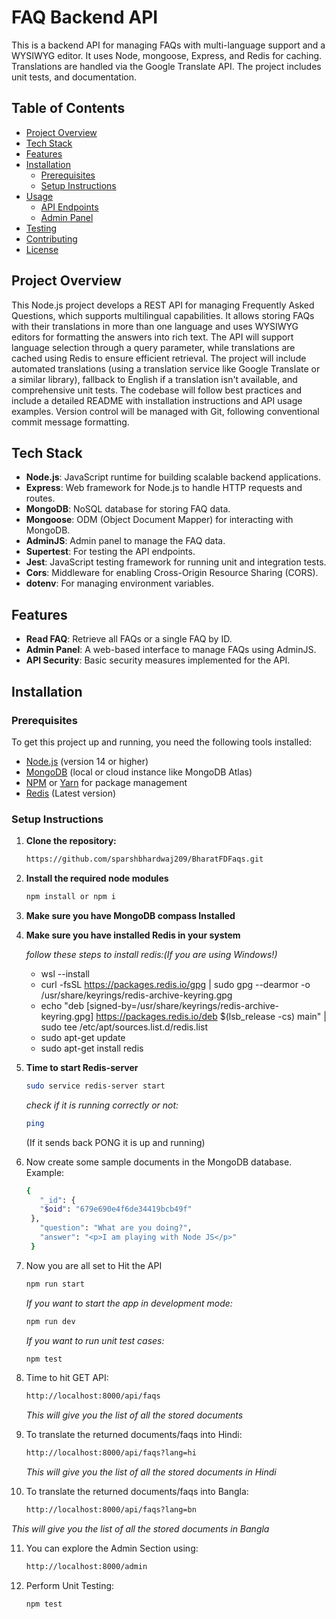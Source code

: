 # FAQ Backend API

This is a backend API for managing FAQs with multi-language support and a WYSIWYG editor. It uses Node, mongoose, Express, and Redis for caching. Translations are handled via the Google Translate API. The project includes unit tests, and documentation.

## Table of Contents

- [Project Overview](#project-overview)
- [Tech Stack](#tech-stack)
- [Features](#features)
- [Installation](#installation)
  - [Prerequisites](#prerequisites)
  - [Setup Instructions](#setup-instructions)
- [Usage](#usage)
  - [API Endpoints](#api-endpoints)
  - [Admin Panel](#admin-panel)
- [Testing](#testing)
- [Contributing](#contributing)
- [License](#license)

## Project Overview

This Node.js project develops a REST API for managing Frequently Asked Questions, which supports multilingual capabilities. It allows storing FAQs with their translations in more than one language and uses WYSIWYG editors for formatting the answers into rich text. The API will support language selection through a query parameter, while translations are cached using Redis to ensure efficient retrieval. The project will include automated translations (using a translation service like Google Translate or a similar library), fallback to English if a translation isn't available, and comprehensive unit tests. The codebase will follow best practices and include a detailed README with installation instructions and API usage examples. Version control will be managed with Git, following conventional commit message formatting.
## Tech Stack

- **Node.js**: JavaScript runtime for building scalable backend applications.
- **Express**: Web framework for Node.js to handle HTTP requests and routes.
- **MongoDB**: NoSQL database for storing FAQ data.
- **Mongoose**: ODM (Object Document Mapper) for interacting with MongoDB.
- **AdminJS**: Admin panel to manage the FAQ data.
- **Supertest**: For testing the API endpoints.
- **Jest**: JavaScript testing framework for running unit and integration tests.
- **Cors**: Middleware for enabling Cross-Origin Resource Sharing (CORS).
- **dotenv**: For managing environment variables.

## Features

- **Read FAQ**: Retrieve all FAQs or a single FAQ by ID.
- **Admin Panel**: A web-based interface to manage FAQs using AdminJS.
- **API Security**: Basic security measures implemented for the API.

## Installation

### Prerequisites

To get this project up and running, you need the following tools installed:

- [Node.js](https://nodejs.org/en/) (version 14 or higher)
- [MongoDB](https://www.mongodb.com/) (local or cloud instance like MongoDB Atlas)
- [NPM](https://www.npmjs.com/) or [Yarn](https://yarnpkg.com/) for package management
- [Redis](https://redis.io/docs/latest/operate/oss_and_stack/install/install-redis/install-redis-on-windows/) (Latest version)

### Setup Instructions

1. **Clone the repository:**

   ```bash
   https://github.com/sparshbhardwaj209/BharatFDFaqs.git

2. **Install the required node modules**
   ```bash
   npm install or npm i

3. **Make sure you have MongoDB compass Installed**

4. **Make sure you have installed Redis in your system**

     *follow these steps to install redis:(If you are using Windows!)*
     - wsl --install
     - curl -fsSL https://packages.redis.io/gpg | sudo gpg --dearmor -o /usr/share/keyrings/redis-archive-keyring.gpg
     - echo "deb [signed-by=/usr/share/keyrings/redis-archive-keyring.gpg] https://packages.redis.io/deb $(lsb_release -cs) main" | sudo tee /etc/apt/sources.list.d/redis.list
     - sudo apt-get update
     - sudo apt-get install redis

5. **Time to start Redis-server**
    ```bash
    sudo service redis-server start
    ```
    *check if it is running correctly or not:*
    ```bash
    ping
    ```
    (If it sends back PONG it is up and running)

6. Now create some sample documents in the MongoDB database. Example: 
   ```bash
   {
      "_id": {
      "$oid": "679e690e4f6de34419bcb49f"
    },
      "question": "What are you doing?",
      "answer": "<p>I am playing with Node JS</p>"
    }

7. Now you are all set to Hit the API
   ```bash
   npm run start
   ```

   *If you want to start the app in development mode:*
   ```bash
   npm run dev
   ```

   *If you want to run unit test cases:*
   ```bash
   npm test
   
8. Time to hit GET API:
   ```bash
   http://localhost:8000/api/faqs
   ```

   *This will give you the list of all the stored documents*
    
9. To translate the returned documents/faqs into Hindi:
    ```bash
    http://localhost:8000/api/faqs?lang=hi
    ```

   *This will give you the list of all the stored documents in Hindi*

10. To translate the returned documents/faqs into Bangla:
    ```bash
    http://localhost:8000/api/faqs?lang=bn
    ```

   *This will give you the list of all the stored documents in Bangla*

11. You can explore the Admin Section using:
     ```bash
    http://localhost:8000/admin
    ```

12. Perform Unit Testing:
     ```bash
    npm test
    ```
